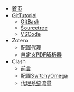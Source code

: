 <!-- docs/_sidebar.md -->

* [首页](/)
* [GitTutorial](/01_GitTutorial/01_GitTutorial.md)
  * [GitBash](/01_GitTutorial/02_GitBash.md)
  * [Sourcetree](/01_GitTutorial/03_Sourcetree.md)
  * [VSCode](/01_GitTutorial/04_VSCode.md)
* Zotero
  * [配置代理](/02_Zotero/02_配置代理.md)
  * [自定义PDF解析器](/02_Zotero/03_自定义PDF解析器.md)
* Clash
  * [前言](/03_Clash/01_前言.md)
  * [配置SwitchyOmega](/03_Clash/02_配置SwitchyOmega.md)
  * [代理系统流量](/03_Clash/04_代理系统流量.md)
